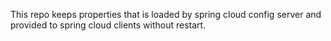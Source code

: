 This repo keeps properties that is loaded by spring cloud config server and provided to spring cloud clients without restart.
